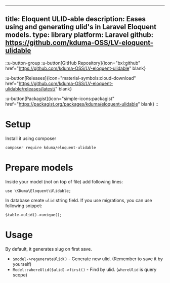   ---
title: Eloquent ULID-able
description: Eases using and generating ulid's in Laravel Eloquent models.
type: library
platform: Laravel
github: https://github.com/kduma-OSS/LV-eloquent-ulidable
---

::u-button-group
:u-button[GitHub Repository]{icon="bxl:github" href="https://github.com/kduma-OSS/LV-eloquent-ulidable" blank}

:u-button[Releases]{icon="material-symbols:cloud-download" href="https://github.com/kduma-OSS/LV-eloquent-ulidable/releases/latest/" blank}

:u-button[Packagist]{icon="simple-icons:packagist" href="https://packagist.org/packages/kduma/eloquent-ulidable" blank}
::

# Setup
Install it using composer

    composer require kduma/eloquent-ulidable

# Prepare models
Inside your model (not on top of file) add following lines:

    use \KDuma\Eloquent\Ulidable;

In database create `ulid` string field. If you use migrations, you can use following snippet:

    $table->ulid()->unique();

# Usage
By default, it generates slug on first save.

- `$model->regenerateUlid()` - Generate new ulid. (Remember to save it by yourself)
- `Model::whereUlid($ulid)->first()` - Find by ulid. (`whereUlid` is query scope)
